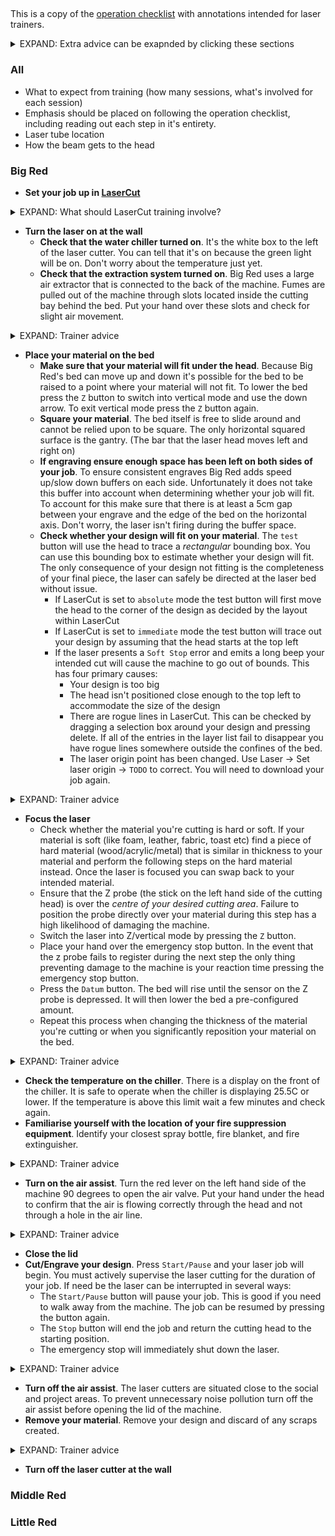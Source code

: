 ##

This is a copy of the [operation checklist](./operation_checklist.md) with annotations intended for laser trainers.

<details><summary>EXPAND: Extra advice can be exapnded by clicking these sections</summary>
  This is an expanded section with more information for the trainer!
</details>

### All

* What to expect from training (how many sessions, what's involved for each session)
* Emphasis should be placed on following the operation checklist, including reading out each step in it's entirety.
* Laser tube location
* How the beam gets to the head

### Big Red

* **Set your job up in [LaserCut](./LaserCut.md)**
<details>
  <summary>EXPAND: What should LaserCut training involve?</summary>
  The LaserCut training should focus on cutting an existing DXF. Preferably including the following:

* Why we need to use LaserCut (emphasise not using it for design)
* What the software can open vs import
* The representation of the bed
* Why is my design scaled 25.4/2.54/.1
* The difference between cut, etch, and engrave
* Maximum speed for each machine and why different machines are better for different things
* Where to find speeds / sample cards
* Unjoined/broken lines
* Design placement (Absolute v relative)
* How to download files to the laser
* Accurate and inaccurate time estimates
  
A demonstration file can be found [here](./flex%20logo%20TRAINING.dxf) or in `\\filer\shared\Resources\Laser\Training`. The files labelled as "training" have a broken vector on the first letter of Artifactory that will need to be joined before it can be engraved.
</details>

* **Turn the laser on at the wall**
  * **Check that the water chiller turned on**. It's the white box to the left of the laser cutter. You can tell that it's on because the green light will be on. Don't worry about the temperature just yet.
  * **Check that the extraction system turned on**. Big Red uses a large air extractor that is connected to the back of the machine. Fumes are pulled out of the machine through slots located inside the cutting bay behind the bed. Put your hand over these slots and check for slight air movement.
<details><summary>EXPAND: Trainer advice</summary>
  Most people don't know what an industrial chiller looks like, point it out and explain why it's important.
  
  Since the primary sound generated by the extractor is in the next room it's difficult to determine by sound alone whether the extractor is connected, hence the encouragement to physically check. For a variety of reasons warn the trainee that there's going to be a residue on the slots before they touch them.
</details>

* **Place your material on the bed**
  * **Make sure that your material will fit under the head**. Because Big Red's bed can move up and down it's possible for the bed to be raised to a point where your material will not fit. To lower the bed press the `Z` button to switch into vertical mode and use the down arrow. To exit vertical mode press the `Z` button again.
  * **Square your material**. The bed itself is free to slide around and cannot be relied upon to be square. The only horizontal squared surface is the gantry. (The bar that the laser head moves left and right on)
  * **If engraving ensure enough space has been left on both sides of your job**. To ensure consistent engraves Big Red adds speed up/slow down buffers on each side. Unfortunately it does not take this buffer into account when determining whether your job will fit. To account for this make sure that there is at least a 5cm gap between your engrave and the edge of the bed on the horizontal axis. Don't worry, the laser isn't firing during the buffer space.
  * **Check whether your design will fit on your material**. The `test` button will use the head to trace a *rectangular* bounding box. You can use this bounding box to estimate whether your design will fit. The only consequence of your design not fitting is the completeness of your final piece, the laser can safely be directed at the laser bed without issue.
    * If LaserCut is set to `absolute` mode the test button will first move the head to the corner of the design as decided by the layout within LaserCut
    * If LaserCut is set to `immediate` mode the test button will trace out your design by assuming that the head starts at the top left
    * If the laser presents a `Soft Stop` error and emits a long beep your intended cut will cause the machine to go out of bounds. This has four primary causes:
      * Your design is too big
      * The head isn't positioned close enough to the top left to accommodate the size of the design
      * There are rogue lines in LaserCut. This can be checked by dragging a selection box around your design and pressing delete. If all of the entries in the layer list fail to disappear you have rogue lines somewhere outside the confines of the bed.
      * The laser origin point has been changed. Use Laser -> Set laser origin -> `TODO` to correct. You will need to download your job again.
<details><summary>EXPAND: Trainer advice</summary>
  This is going to be their first time operating the laser so talk about why we need to use the escape button, how to tell when the controller has registered a button press, and why it's called Z.

  Emphasising the rectangular nature of the test will help operators down the line when engraving round designs. Demonstrate a soft stop so that they know what it looks and sounds like.
  
  It's really easy for a trainee to focus on alignment by using the controls, remind them that they can also physically move their material as well.
</details>

 * **Focus the laser**
   * Check whether the material you're cutting is hard or soft. If your material is soft (like foam, leather, fabric, toast etc) find a piece of hard material (wood/acrylic/metal) that is similar in thickness to your material and perform the following steps on the hard material instead. Once the laser is focused you can swap back to your intended material.
   * Ensure that the Z probe (the stick on the left hand side of the cutting head) is over the *centre of your desired cutting area*. Failure to position the probe directly over your material during this step has a high likelihood of damaging the machine.
   * Switch the laser into Z/vertical mode by pressing the `Z` button.
   * Place your hand over the emergency stop button. In the event that the z probe fails to register during the next step the only thing preventing damage to the machine is your reaction time pressing the emergency stop button.
   * Press the `Datum` button. The bed will rise until the sensor on the Z probe is depressed. It will then lower the bed a pre-configured amount.
   * Repeat this process when changing the thickness of the material you're cutting or when you significantly reposition your material on the bed.
<details><summary>EXPAND: Trainer advice</summary>
  Unlike almost everything else in this process this is the one step where mistakes have a high likelihood to damage the machine. Emphasise that if the probe is caught in the bed they cannot fix the problem by themselves. Outline the various ways they can contact people for help (Laser maintainers in the space, Slack, Blake's details on the wall). The absolute worst thing they can do is turn the machine back on, until that happens the problem is an easy fix for any maintainer.
  
  Your trainee needs to be comfortable with pressing the emergency stop, get them to press it now and show them that the head returns to the top right when the machine is powered up.
  
  For their first z-probe get your trainee to place their hand over the emergency stop but tell them that you will tell them if they need to press the button this time. It's not uncommon for trainees to overreact and press the emergency stop unnecessarily.
  
  Make sure the trainee understands that their hand must be over the emergency stop any time they focus the laser.
</details>

 * **Check the temperature on the chiller**. There is a display on the front of the chiller. It is safe to operate when the chiller is displaying 25.5C or lower. If the temperature is above this limit wait a few minutes and check again.
 * **Familiarise yourself with the location of your fire suppression equipment**. Identify your closest spray bottle, fire blanket, and fire extinguisher.
<details><summary>EXPAND: Trainer advice</summary>
  Talk about the almost ever-present risk of fire and the likelihood of small/large fires. Point out that the ground they're standing on isn't flammable and in almost all cases the easiest solution is to just calmly take the material out of the bed.
  
  Physically touch each piece of equipment when talking about it and ensure that the trainee is familiar with their operation. If the answer to "Have you used a fire extinguisher/blanket before?" is not a confident "yes" explain their operation.
  
  We often see small fires when cutting "non standard" material like some cardboard, fabric, and if the head is run too slowly. Reassure the trainee that the vast majority of fires only happen when cutting under these circumstances and that we have never needed to use the fire blanket/extinguisher on the lasers.
</details>

 * **Turn on the air assist**. Turn the red lever on the left hand side of the machine 90 degrees to open the air valve. Put your hand under the head to confirm that the air is flowing correctly through the head and not through a hole in the air line.
 <details><summary>EXPAND: Trainer advice</summary>
  Explain the three reasons we use air (protect the lens, clean the cuts, prevent fires). Since you're asking the trainee to put their hand under the head of quite a powerful machine this is also a great time to talk about machine interlocks.
</details>

 * **Close the lid**
 * **Cut/Engrave your design**. Press `Start/Pause` and your laser job will begin. You must actively supervise the laser cutting for the duration of your job. If need be the laser can be interrupted in several ways:
   * The `Start/Pause` button will pause your job. This is good if you need to walk away from the machine. The job can be resumed by pressing the button again.
   * The `Stop` button will end the job and return the cutting head to the starting position.
   * The emergency stop will immediately shut down the laser.
<details><summary>EXPAND: Trainer advice</summary>
  Lasers are cool as hell, give your trainee some time to watch the cool thing.
  
  Once they've had a chance to watch the laser talk about the various ways the laser can be stopped and their consequences.
</details>

 * **Turn off the air assist**. The laser cutters are situated close to the social and project areas. To prevent unnecessary noise pollution turn off the air assist before opening the lid of the machine.
 * **Remove your material**. Remove your design and discard of any scraps created.
<details><summary>EXPAND: Trainer advice</summary>
  Talk about useful scrap sizes and that it's okay to discard the leftovers from cuts. "Yes you could do something with 100 tiny MDF ovals but unless you have a specific idea in mind it's probably better to just cut them when you need them". Discuss which scraps can remain in the bed and which can't.
</details>

 * **Turn off the laser cutter at the wall**



### Middle Red

### Little Red
